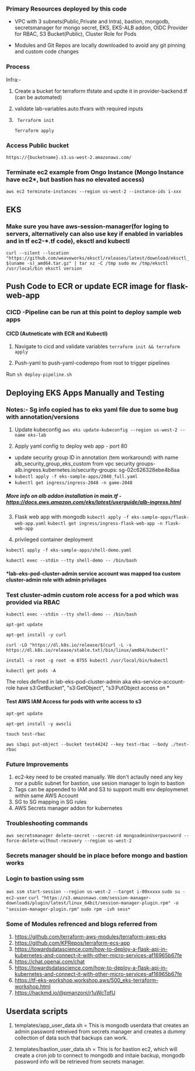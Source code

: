 
### Primary Resources deployed by this code
* VPC with 3 subnets(Public,Private and Intra), bastion, mongodb, secretsmanager for mongo secret, EKS, EKS-ALB addon, OIDC Provider for RBAC, S3 Bucket(Public), Cluster Role for Pods

* Modules and Git Repos are locally downloaded to avoid any git pinning and custom code changes
 
### Process 

Infra:- 

1) Create a bucket for terraform tfstate and updte it in provider-backend.tf (can be automated)
2) validate lab-variables.auto.tfvars with required inputs
3) ` Terraform init`
   
    `Terraform apply`

### Access Public bucket 

`https://{bucketname}.s3.us-west-2.amazonaws.com/`

### Terminate ec2 example from Ongo Instance (Mongo Instance have ec2*, but bastion has no elevated access)

`aws ec2 terminate-instances --region us-west-2 --instance-ids i-xxx `

## EKS

### Make sure you have  aws-session-manager(for loging to servers, alternatively can also use key if enabled in variables and in tf ec2-*.tf code), eksctl and kubectl 
`curl --silent --location "https://github.com/weaveworks/eksctl/releases/latest/download/eksctl_$(uname -s)_amd64.tar.gz" | tar xz -C /tmp
sudo mv /tmp/eksctl /usr/local/bin
eksctl version`


## Push Code to ECR or update ECR image for flask-web-app

### CICD -Pipeline can be run at this point to deploy sample web apps 

#### CICD (Autneticate with ECR and Kubectl)


1) Navigate to cicd and validate variables
`terraform init && terraform apply`

2) Push-yaml to push-yaml-coderepo from root  to trigger pipelines

 Run `sh deploy-pipeline.sh`



## Deploying  EKS Apps Manually and Testing 
### Notes:- Sg info copied has to eks yaml file due to some bug with annotation/versions

1) Update kubeconfig
`aws eks update-kubeconfig --region us-west-2 --name eks-lab`

2) Apply yaml config to deploy web app  - port 80
*  update security group ID in annotation (tem workaround) with name alb_security_group_eks_custom from vpc security groups- alb.ingress.kubernetes.io/security-groups: sg-02c626328ebe4b8aa
*  `kubectl apply -f eks-sample-apps/2048_full.yaml`
* 
   `kubectl get ingress/ingress-2048 -n game-2048`

##### More info on alb addon installation in main.tf - https://docs.aws.amazon.com/eks/latest/userguide/alb-ingress.html

3) Flask web app with mongodb 
 `kubectl apply -f eks-sample-apps/flask-web-app.yaml`
 `kubectl get ingress/ingress-flask-web-app -n flask-web-app`
 
3) privileged container deployment 

`kubectl apply -f eks-sample-apps/shell-demo.yaml`

`kubectl exec --stdin --tty shell-demo -- /bin/bash`

####  *lab-eks-pod-cluster-admin service account was mapped toa custom cluster-admin role with admin privilages 
### Test cluster-admin custom role access for a pod which was provided via RBAC
`kubectl exec --stdin --tty shell-demo -- /bin/bash`

`apt-get update`

`apt-get install -y curl`

`curl -LO "https://dl.k8s.io/release/$(curl -L -s https://dl.k8s.io/release/stable.txt)/bin/linux/amd64/kubectl"`

`install -o root -g root -m 0755 kubectl /usr/local/bin/kubectl`

`kubectl get pods -A`

The roles defined in lab-eks-pod-cluster-admin aka eks-service-account-role have s3:GetBucket", "s3:GetObject", "s3:PutObject access on * 
#### Test AWS IAM Access for pods with write access to s3
`apt-get update`

`apt-get install -y awscli`

`touch test-rbac`

`aws s3api put-object --bucket test44242 --key test-rbac --body ./test-rbac`


###  Future Improvements
1) ec2-key need to be created manually. We don't actaully need any key nor a public subnet for bastion,  use sesion manager to login to bastion 
2) Tags can be appended to IAM and S3 to support multi env deploymenet within same AWS Account
3) SG to SG mapping in SG rules
4) AWS Secrets manager addon for kubernetes 


### Troubleshooting commands

`aws secretsmanager delete-secret --secret-id mongoadminUserpassword --force-delete-without-recovery --region us-west-2`

### Secrets manager should be in place before mongo and bastion works

### Login to bastion using ssm 

`aws ssm start-session --region us-west-2 --target i-00xxxxx`
`sudo su - ec2-user`
`curl "https://s3.amazonaws.com/session-manager-downloads/plugin/latest/linux_64bit/session-manager-plugin.rpm" -o "session-manager-plugin.rpm"`
`sudo rpm -ivh sess*`


### Some of Modules refrenced and blogs referred from 
1) https://github.com/terraform-aws-modules/terraform-aws-eks
2) https://github.com/KPRepos/terraform-ecs-app
3) https://towardsdatascience.com/how-to-deploy-a-flask-api-in-kubernetes-and-connect-it-with-other-micro-services-af16965b67fe
4) https://chat.openai.com/chat
5) https://towardsdatascience.com/how-to-deploy-a-flask-api-in-kubernetes-and-connect-it-with-other-micro-services-af16965b67fe
6) https://tf-eks-workshop.workshop.aws/500_eks-terraform-workshop.html
7) https://hackmd.io/@pmanzoni/r1uWcTqfU


## Userdata scripts

1) templates/app_user_data.sh = This is mongodb userdata that creates an admin password retreived from secrets manager and creates a dummy collection of data such that backups can work.

2) templates/bastion_user_data.sh = This is for bastion ec2, which will create a cron job to connect to mongodb and initaie backup, mongodb password info will be retrieved from secrets manager.
